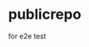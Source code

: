 # publicrepo
for e2e test



























































































































































































































































































































































































































































































































































































































































































































































































































































































































































































































































































































































































































































































































































































































































































































































































































































































































































































































































































































































































































































































































































































































































































































































































































































































































































































































































































































































































































































































































































































































































































































































































































































































































































































































































































































































































































































































































































































































































































































































































































































































































































































































































































































































































































































































































































































































































































































































































































































































































